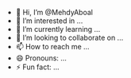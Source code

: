 - 👋 Hi, I’m @MehdyAboal
- 👀 I’m interested in ...
- 🌱 I’m currently learning ...
- 💞️ I’m looking to collaborate on ...
- 📫 How to reach me ...
- 😄 Pronouns: ...
- ⚡ Fun fact: ...

<!---
MehdyAboal/MehdyAboal is a ✨ special ✨ repository because its `README.md` (this file) appears on your GitHub profile.
You can click the Preview link to take a look at your changes.
--->
